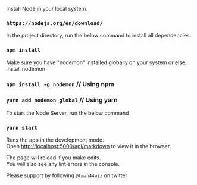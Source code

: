 
Install Node in your local system.
### `https://nodejs.org/en/download/`

In the project directory, run the below command to install all dependencies.
### `npm install`

Make sure you have "nodemon" installed globally on your system or else, install nodemon
### `npm install -g nodemon`  // Using npm
### `yarn add nodemon global`   // Using yarn

To start the Node Server, run the below command
### `yarn start`


Runs the app in the development mode.<br />
Open [http://localhost:5000/api/markdown](http://localhost:5000/api/markdown) to view it in the browser.

The page will reload if you make edits.<br />
You will also see any lint errors in the console.

Please support by following `@tman44wiz` on twitter